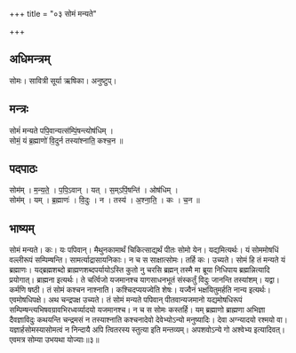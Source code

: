 +++
title = "०३ सोमं मन्यते"

+++
## अधिमन्त्रम्
सोमः। सावित्री सूर्या ऋषिका। अनुष्टुप्।

## मन्त्रः
सोमं॑ मन्यते पपि॒वान्यत्स॑म्पिं॒षन्त्योष॑धिम् ।  
सोमं॒ यं ब्र॒ह्माणो॑ वि॒दुर्न तस्या॑श्नाति॒ कश्च॒न ॥

## पदपाठः
सोम॑म् । म॒न्य॒ते॒ । प॒पि॒ऽवान् । यत् । स॒म्ऽपिं॒षन्ति॑ । ओष॑धिम् ।  
सोम॑म् । यम् । ब्र॒ह्माणः॑ । वि॒दुः । न । तस्य॑ । अ॒श्ना॒ति॒ । कः । च॒न ॥

## भाष्यम्
सोमं मन्यते। कः। यः पपिवान्। मैथुनकामार्थं चिकित्साद्यर्थं पीतः सोमो येन। यद्यमित्यर्थः। यं सोममोषधिं वल्लीरूपं सम्पिम्षन्ति। सामर्त्याद्रासायनिकाः। न च स साक्षात्सोमः। तर्हि कः। उच्यते। सोमं हि तं मन्यते यं ब्रह्माणः। यद्ब्रह्मशब्दो ब्राह्मणशब्दपर्यायोऽस्ति कुतो नु चरसि ब्रह्मन् तस्मै मा ब्रूया निधिपाय ब्रह्मन्नित्यादि प्रयोगात्। ब्राह्मना इत्यर्थः। ते चर्त्विजो यजमानश्च यागसाधनभूतं संस्कर्तुं विदुः जानन्ति तस्यांशम्। यद्वा। कर्मणि षष्ठी। तं सोमं कश्चन नाश्नाति। कश्चिदप्ययज्वेति शेषः। यज्वैनं भक्षयितुमर्हति नान्य इत्यर्थः। एवमोषधिपक्षे। अथ चन्द्रपक्ष उच्यते। तं सोमं मन्यते पपिवान् पीतवान्यजमानो यद्यमोषधिरूपं सम्पिम्षन्त्यभिषवग्रावभिरध्वर्व्यादयो यजमानश्च। न च स सोमः कस्तर्हि। यम् ब्रह्माणो ब्राह्मणा अभिज्ञा दैवज्ञाविदुः कथयन्ति चन्द्रमसं न तस्याश्नाति कश्चनादेवो देवेभ्योऽन्यो मनुष्यादिः। देवा अग्न्यादयो रश्मयो वा। यज्ञार्हसोमस्यासोमत्वं न निन्दायै अपि त्वितरस्य स्तुत्या इति मन्तव्यम्। अपशवोऽन्ये गो अश्वेभ्य इत्यादिवत्। एवमत्र सोम्या उभयथा योज्याः॥३॥
